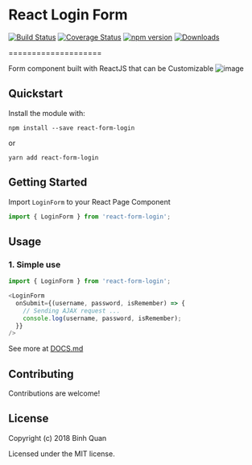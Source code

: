 # React Login Form

[![Build Status](https://travis-ci.org/binhqd/react-form-login.svg?branch=master)](https://travis-ci.org/binhqd/react-form-login)
[![Coverage Status](https://coveralls.io/repos/binhqd/react-description-box/badge.svg?branch=master&time=2018.03)](https://coveralls.io/r/binhqd/react-description-box?branch=master)
[![npm version](https://img.shields.io/npm/v/react-form-login.svg?style=flat-square)](https://www.npmjs.com/package/react-form-login)
[![Downloads](http://img.shields.io/npm/dm/react-form-login.svg)](https://www.npmjs.com/package/react-form-login)

====================

Form component built with ReactJS that can be Customizable
![image](https://user-images.githubusercontent.com/3197768/37876725-34355c90-307b-11e8-840e-0762961ad204.png)
## Quickstart
Install the module with:
```
npm install --save react-form-login
```
or
```
yarn add react-form-login
```

## Getting Started
Import `LoginForm` to your React Page Component
```js
import { LoginForm } from 'react-form-login';
```
## Usage
### 1. Simple use
```js
import { LoginForm } from 'react-form-login';

<LoginForm
  onSubmit={(username, password, isRemember) => {
    // Sending AJAX request ...
    console.log(username, password, isRemember);
  }}
/>
```
See more at [DOCS.md](./DOCS.md)

## Contributing
Contributions are welcome!

## License
Copyright (c) 2018 Binh Quan

Licensed under the MIT license.
